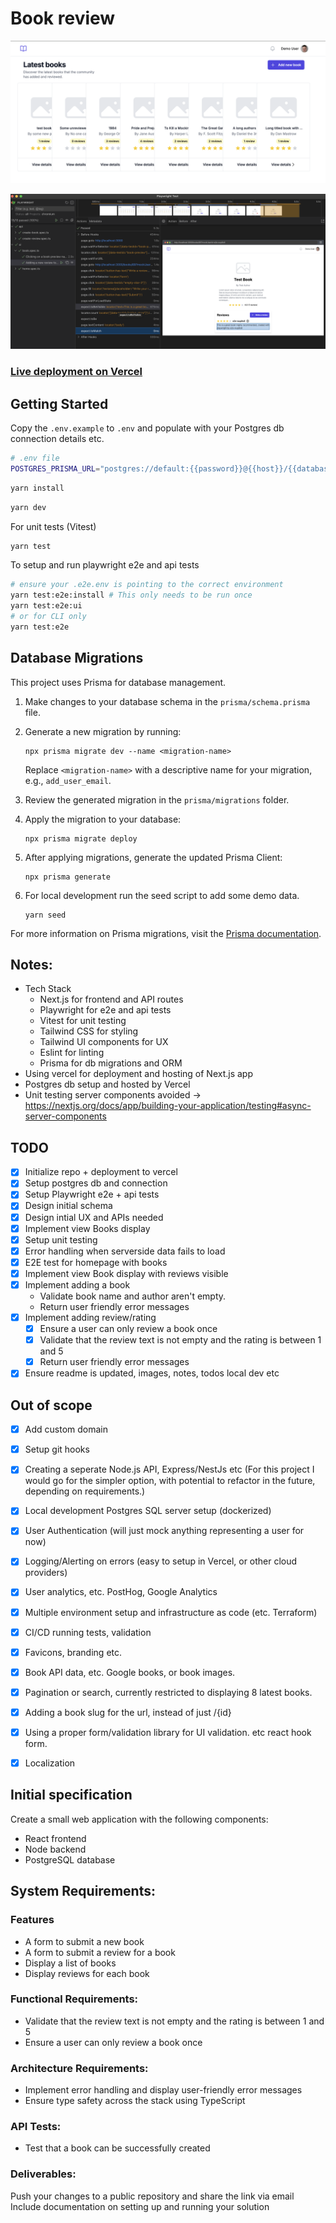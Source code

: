# Book review

![preview](github/preview.png)

![e2e](github/e2e.png)

### [Live deployment on Vercel](https://book-review-sage.vercel.app)


## Getting Started

Copy the `.env.example` to `.env` and populate with your Postgres db connection details etc.
```bash
# .env file
POSTGRES_PRISMA_URL="postgres://default:{{password}}@{{host}}/{{databaseName}}?pgbouncer=true&connect_timeout=15&sslmode=require"
```

```bash
yarn install
```

```bash
yarn dev
```

For unit tests (Vitest)
```bash
yarn test
```

To setup and run playwright e2e and api tests
```bash
# ensure your .e2e.env is pointing to the correct environment
yarn test:e2e:install # This only needs to be run once
yarn test:e2e:ui
# or for CLI only
yarn test:e2e
```

## Database Migrations

This project uses Prisma for database management.

1. Make changes to your database schema in the `prisma/schema.prisma` file.

2. Generate a new migration by running:
   ```
   npx prisma migrate dev --name <migration-name>
   ```
   Replace `<migration-name>` with a descriptive name for your migration, e.g., `add_user_email`.

3. Review the generated migration in the `prisma/migrations` folder.

4. Apply the migration to your database:
   ```
   npx prisma migrate deploy
   ```

5. After applying migrations, generate the updated Prisma Client:
   ```
   npx prisma generate
   ```

6. For local development run the seed script to add some demo data.
   ```
   yarn seed
   ```

For more information on Prisma migrations, visit the [Prisma documentation](https://www.prisma.io/docs/concepts/components/prisma-migrate).

## Notes:
- Tech Stack
    - Next.js for frontend and API routes
    - Playwright for e2e and api tests
    - Vitest for unit testing
    - Tailwind CSS for styling
    - Tailwind UI components for UX
    - Eslint for linting
    - Prisma for db migrations and ORM 
- Using vercel for deployment and hosting of Next.js app
- Postgres db setup and hosted by Vercel
- Unit testing server components avoided -> https://nextjs.org/docs/app/building-your-application/testing#async-server-components

## TODO
- [x] Initialize repo + deployment to vercel
- [x] Setup postgres db and connection
- [x] Setup Playwright e2e + api tests
- [x] Design initial schema
- [x] Design intial UX and APIs needed
- [x] Implement view Books display
- [x] Setup unit testing
- [x] Error handling when serverside data fails to load
- [x] E2E test for homepage with books
- [x] Implement view Book display with reviews visible
- [x] Implement adding a book 
   - Validate book name and author aren't empty.
   - Return user friendly error messages
- [x] Implement adding review/rating
   - [x] Ensure a user can only review a book once
   - [x] Validate that the review text is not empty and the rating is between 1 and 5
   - [x] Return user friendly error messages
- [x] Ensure readme is updated, images, notes, todos local dev etc

## Out of scope
- [x] Add custom domain
- [x] Setup git hooks
- [x] Creating a seperate Node.js API, Express/NestJs etc (For this project I would go for the simpler option, with potential to refactor in the future, depending on requirements.)
- [x] Local development Postgres SQL server setup (dockerized)
- [x] User Authentication (will just mock anything representing a user for now)
- [x] Logging/Alerting on errors (easy to setup in Vercel, or other cloud providers)
- [x] User analytics, etc. PostHog, Google Analytics
- [x] Multiple environment setup and infrastructure as code (etc. Terraform)
- [x] CI/CD running tests, validation
- [x] Favicons, branding etc.
- [x] Book API data, etc. Google books, or book images.
- [x] Pagination or search, currently restricted to displaying 8 latest books.
- [x] Adding a book slug for the url, instead of just /{id}
- [x] Using a proper form/validation library for UI validation. etc react hook form.
- [x] Localization


## Initial specification
Create a small web application with the following components:

- React frontend
- Node backend
- PostgreSQL database

## System Requirements:

### Features

- A form to submit a new book
- A form to submit a review for a book
- Display a list of books
- Display reviews for each book

### Functional Requirements:

- Validate that the review text is not empty and the rating is between 1 and 5
- Ensure a user can only review a book once

### Architecture Requirements:
- Implement error handling and display user-friendly error messages
- Ensure type safety across the stack using TypeScript

### API Tests:
- Test that a book can be successfully created

### Deliverables:

Push your changes to a public repository and share the link via email
Include documentation on setting up and running your solution
